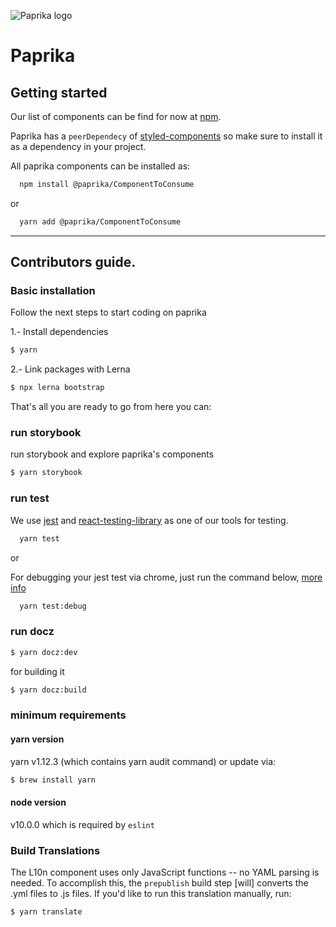 ![Paprika logo](https://user-images.githubusercontent.com/10501940/52080175-07327400-254c-11e9-9748-7a00f93a13a8.png)

# Paprika

## Getting started

Our list of components can be find for now at [npm](https://www.npmjs.com/org/paprika).

Paprika has a `peerDependecy` of [styled-components](https://www.styled-components.com/docs/basics#installation) so make sure to install it as a dependency in your project.

All paprika components can be installed as:

```sh
  npm install @paprika/ComponentToConsume
```

or

```sh
  yarn add @paprika/ComponentToConsume
```

---

## Contributors guide.

### Basic installation

Follow the next steps to start coding on paprika

1.- Install dependencies

```sh
$ yarn
```

2.- Link packages with Lerna

```sh
$ npx lerna bootstrap
```

That's all you are ready to go from here you can:

### run storybook

run storybook and explore paprika's components

```sh
$ yarn storybook
```

### run test

We use [jest](https://jestjs.io/docs/en/expect) and [react-testing-library](https://github.com/testing-library/react-testing-library) as one of our tools for testing.

```sh
  yarn test
```

or

For debugging your jest test via chrome, just run the command below, [more info](https://artsy.github.io/blog/2018/08/24/How-to-debug-jest-tests/)

```sh
  yarn test:debug
```

### run docz

```sh
$ yarn docz:dev
```

for building it

```sh
$ yarn docz:build
```

### minimum requirements

#### yarn version

yarn v1.12.3 (which contains yarn audit command) or update via:

```sh
$ brew install yarn
```

#### node version

v10.0.0 which is required by `eslint`

### Build <L10n> Translations

The L10n component uses only JavaScript functions -- no YAML parsing is needed. To accomplish this, the `prepublish` build step [will] converts the .yml files to .js files. If you'd like to run this translation manually, run:

```sh
$ yarn translate
```

